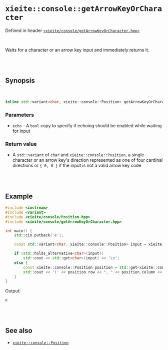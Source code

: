 # `xieite::console::getArrowKeyOrCharacter`
Defined in header [`<xieite/console/getArrowKeyOrCharacter.hpp>`](https://github.com/Eczbek/xieite/tree/main/include/xieite/console/getArrowKeyOrCharacter.hpp)

<br/>

Waits for a character or an arrow key input and immediately returns it.

<br/><br/>

## Synopsis

<br/>

```cpp
inline std::variant<char, xieite::console::Position> getArrowKeyOrCharacter(bool echo = false) noexcept;
```
### Parameters
- `echo` - A `bool` copy to specify if echoing should be enabled while waiting for input
### Return value
- A `std::variant` of `char` and `xieite::console::Position`, a single character or an arrow key's direction represented as one of four cardinal directions or `{ 0, 0 }` if the input is not a valid arrow key code

<br/><br/>

## Example
```cpp
#include <iostream>
#include <variant>
#include <xieite/console/Position.hpp>
#include <xieite/console/getArrowKeyOrCharacter.hpp>

int main() {
	std::cin.putback('e');

	const std::variant<char, xieite::console::Position> input = xieite::console::getArrowKeyOrCharacter();

	if (std::holds_alternative<char>(input))
		std::cout << std::get<char>(input) << '\n';
	else {
		const xieite::console::Position position = std::get<xieite::console::Position>(input);
		std::cout << '(' << position.row << ", " << position.column << ")\n";
	}
}
```
Output:
```
e
```

<br/><br/>

## See also
- [`xieite::console::Position`](https://github.com/Eczbek/xieite/tree/main/docs/console/Position.md)
